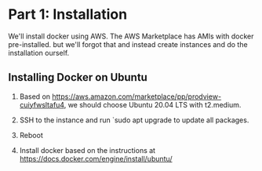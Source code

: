 # Part 1: Installation

We'll install docker using AWS. The AWS Marketplace has AMIs with docker pre-installed. but we'll forgot that and instead create instances and do the installation ourself.

## Installing Docker on Ubuntu

1. Based on https://aws.amazon.com/marketplace/pp/prodview-cuiyfwsltafu4, we should choose Ubuntu 20.04 LTS with t2.medium.

2. SSH to the instance and run `sudo apt upgrade to update all packages.

3. Reboot

4. Install docker based on the instructions at https://docs.docker.com/engine/install/ubuntu/